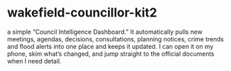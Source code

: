 # wakefield-councillor-kit2
a simple “Council Intelligence Dashboard.” It automatically pulls new meetings, agendas, decisions, consultations, planning notices, crime trends and flood alerts into one place and keeps it updated. I can open it on my phone, skim what’s changed, and jump straight to the official documents when I need detail.
